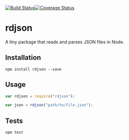 [![Build Status](https://travis-ci.org/HarryStevens/rdjson.svg?branch=master)](https://travis-ci.org/HarryStevens/rdjson)[![Coverage Status](https://coveralls.io/repos/github/HarryStevens/rdjson/badge.svg?branch=master)](https://coveralls.io/github/HarryStevens/rdjson?branch=master)

# rdjson

A tiny package that reads and parses JSON files in Node.

## Installation

`npm install rdjson --save`

## Usage

```js
var rdjson = require("rdjson");

var json = rdjson("path/to/file.json");
```

## Tests

`npm test`